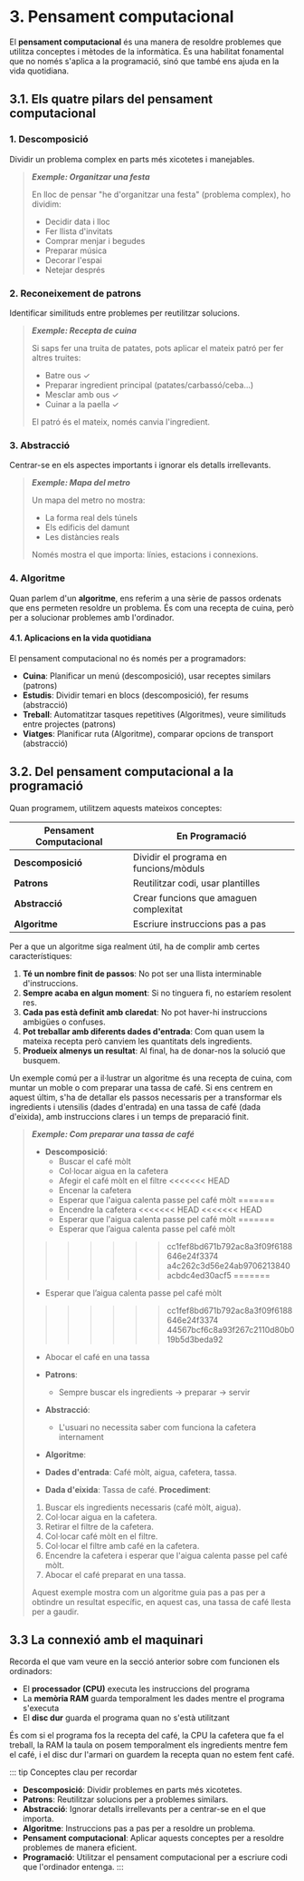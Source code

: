 # 3. Pensament computacional

El **pensament computacional** és una manera de resoldre problemes que utilitza conceptes i mètodes de la informàtica. És una habilitat fonamental que no només s'aplica a la programació, sinó que també ens ajuda en la vida quotidiana.

## 3.1. Els quatre pilars del pensament computacional

### **1. Descomposició**

Dividir un problema complex en parts més xicotetes i manejables.

> ***Exemple: Organitzar una festa***
>
> En lloc de pensar "he d'organitzar una festa" (problema complex), ho dividim:
>
> - Decidir data i lloc
> - Fer llista d'invitats
> - Comprar menjar i begudes
> - Preparar música
> - Decorar l'espai
> - Netejar després

### **2. Reconeixement de patrons**

Identificar similituds entre problemes per reutilitzar solucions.

> ***Exemple: Recepta de cuina***
>
> Si saps fer una truita de patates, pots aplicar el mateix patró per fer altres truites:
>
> - Batre ous ✓
> - Preparar ingredient principal (patates/carbassó/ceba...)
> - Mesclar amb ous ✓
> - Cuinar a la paella ✓
>
> El patró és el mateix, només canvia l'ingredient.

### **3. Abstracció**

Centrar-se en els aspectes importants i ignorar els detalls irrellevants.

> ***Exemple: Mapa del metro***
>
> Un mapa del metro no mostra:
>
> - La forma real dels túnels
> - Els edificis del damunt
> - Les distàncies reals
>
> Només mostra el que importa: línies, estacions i connexions.

### **4. Algoritme**

Quan parlem d'un **algoritme**, ens referim a una sèrie de passos ordenats que ens permeten resoldre un problema. És com una recepta de cuina, però per a solucionar problemes amb l'ordinador. 

#### 4.1. Aplicacions en la vida quotidiana

El pensament computacional no és només per a programadors:

- **Cuina**: Planificar un menú (descomposició), usar receptes similars (patrons)
- **Estudis**: Dividir temari en blocs (descomposició), fer resums (abstracció)
- **Treball**: Automatitzar tasques repetitives (Algoritmes), veure similituds entre projectes (patrons)
- **Viatges**: Planificar ruta (Algoritme), comparar opcions de transport (abstracció)

## 3.2. Del pensament computacional a la programació

Quan programem, utilitzem aquests mateixos conceptes:

| Pensament Computacional | En Programació |
|------------------------|----------------|
| **Descomposició** | Dividir el programa en funcions/mòduls |
| **Patrons** | Reutilitzar codi, usar plantilles |
| **Abstracció** | Crear funcions que amaguen complexitat |
| **Algoritme** | Escriure instruccions pas a pas |

Per a que un algoritme siga realment útil, ha de complir amb certes característiques:

1. **Té un nombre finit de passos**: No pot ser una llista interminable d'instruccions.
2. **Sempre acaba en algun moment**: Si no tinguera fi, no estaríem resolent res.
3. **Cada pas està definit amb claredat**: No pot haver-hi instruccions ambigües o confuses.
4. **Pot treballar amb diferents dades d'entrada**: Com quan usem la mateixa recepta però canviem les quantitats dels ingredients.
5. **Produeix almenys un resultat**: Al final, ha de donar-nos la solució que busquem.

Un exemple comú per a il·lustrar un algoritme és una recepta de cuina, com muntar un moble o com preparar una tassa de café.
Si ens centrem en aquest últim, s'ha de detallar els passos necessaris per a transformar els ingredients i utensilis (dades d'entrada) en una tassa de café (dada d'eixida), amb instruccions clares i un temps de preparació finit.

> ***Exemple: Com preparar una tassa de café***
> - **Descomposició**:
>   - Buscar el café mòlt
>   - Col·locar aigua en la cafetera
>   - Afegir el café mòlt en el filtre
<<<<<<< HEAD
>   - Encenar la cafetera
>   - Esperar que l'aigua calenta passe pel café mòlt
=======
>   - Encendre la cafetera
<<<<<<< HEAD
<<<<<<< HEAD
>   - Esperar que l'aigua calenta passe pel café mòlt
=======
>   - Esperar que l’aigua calenta passe pel café mòlt
>>>>>>> cc1fef8bd671b792ac8a3f09f6188646e24f3374
>>>>>>> a4c262c3d56e24ab9706213840acbdc4ed30acf5
=======
>   - Esperar que l’aigua calenta passe pel café mòlt
>>>>>>> cc1fef8bd671b792ac8a3f09f6188646e24f3374
>>>>>>> 44567bcf6c8a93f267c2110d80b019b5d3beda92
>   - Abocar el café en una tassa
> - **Patrons**:
>   - Sempre buscar els ingredients → preparar → servir
> - **Abstracció**:
>   - L'usuari no necessita saber com funciona la cafetera internament
> - **Algoritme**:
>
> - **Dades d'entrada**: Café mòlt, aigua, cafetera, tassa.
> - **Dada d'eixida**: Tassa de café.
> **Procediment**:
> 1. Buscar els ingredients necessaris (café mòlt, aigua).
> 2. Col·locar aigua en la cafetera.
> 3. Retirar el filtre de la cafetera.
> 4. Col·locar café mòlt en el filtre.
> 5. Col·locar el filtre amb café en la cafetera.
> 6. Encendre la cafetera i esperar que l'aigua calenta passe pel café mòlt.
> 7. Abocar el café preparat en una tassa.
>
> Aquest exemple mostra com un algoritme guia pas a pas per a obtindre un resultat específic, en aquest cas, una tassa de café llesta per a gaudir.

## 3.3 La connexió amb el maquinari

Recorda el que vam veure en la secció anterior sobre com funcionen els ordinadors:

- El **processador (CPU)** executa les instruccions del programa
- La **memòria RAM** guarda temporalment les dades mentre el programa s'executa
- El **disc dur** guarda el programa quan no s'està utilitzant

És com si el programa fos la recepta del café, la CPU la cafetera que fa el treball, la RAM la taula on posem temporalment els ingredients mentre fem el café, i el disc dur l'armari on guardem la recepta quan no estem fent café.

::: tip Conceptes clau per recordar
- **Descomposició**: Dividir problemes en parts més xicotetes.
- **Patrons**: Reutilitzar solucions per a problemes similars.
- **Abstracció**: Ignorar detalls irrellevants per a centrar-se en el que importa.
- **Algoritme**: Instruccions pas a pas per a resoldre un problema.
- **Pensament computacional**: Aplicar aquests conceptes per a resoldre problemes de manera eficient.
- **Programació**: Utilitzar el pensament computacional per a escriure codi que l'ordinador entenga.
:::